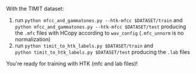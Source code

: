 With the TIMIT dataset:
 1) run `python mfcc_and_gammatones.py --htk-mfcc $DATASET/train` and
`python mfcc_and_gammatones.py --htk-mfcc $DATASET/test` producing the `.mfc` 
files with HCopy according to `wav_config` (`.mfc_unnorm` is no normalization)
 2) run `python timit_to_htk_labels.py $DATASET/train` and  
`python timit_to_htk_labels.py $DATASET/test` producing the `.lab` files

You're ready for training with HTK (mfc and lab files)!
